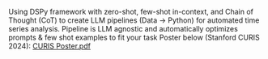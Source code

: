 Using DSPy framework with zero-shot, few-shot in-context, and Chain of Thought (CoT) to create LLM pipelines (Data → Python) for automated time series analysis.
Pipeline is LLM agnostic and automatically optimizes prompts & few shot examples to fit your task
Poster below (Stanford CURIS 2024):
[CURIS Poster.pdf](https://github.com/user-attachments/files/17022602/CURIS.Poster.pdf)

